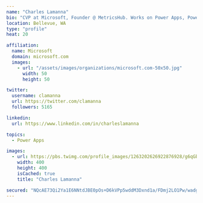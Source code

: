 ```yaml
---
name: "Charles Lamanna"
bio: "CVP at Microsoft, Founder @ MetricsHub. Works on Power Apps, Power Automate, Power Virtual Agent, Common Data Service and Dynamics 365."
location: Bellevue, WA
type: "profile"
heat: 20

affiliation:
  name: Microsoft
  domain: microsoft.com
  images:
    - url: "/assets/images/organizations/microsoft.com-50x50.jpg"
      width: 50
      height: 50

twitter:
  username: clamanna
  url: https://twitter.com/clamanna
  followers: 5165

linkedin:
  url: https://www.linkedin.com/in/charleslamanna

topics:
  - Power Apps

images:
  - url: https://pbs.twimg.com/profile_images/1263202626922876928/g6qGbHZ-_400x400.jpg
    width: 400
    height: 400
    isCached: true
    title: "Charles Lamanna"

secured: "NQcAE73Qi2Ya1E6NNtdJBE0pOs+D6kVPp5wddM3Dxnd1a/FDmj2LO1Pw/wadg7TVzV2B/ARQ8T/lOV0poES38Eaj70PCRm6GUUeNsmVPNflAavBJaUJMVXhoGFx2rV2XQtbw4l0w+Nd3Yp8ZiP3DFIfbAdH5t2qB9rLwu+vH6sL0sEhHxMCLnTTbidUqhYJjUo1Yr8ngBB1hzKMUY8wCcSw2XlniZEgVfzJXrqD6yPOIu2NX4hPCJXLP5DMgFJHzWo3Dps9i8CjyAajRRYFn6TZ91EZAo3RCz645TIs3hD7sDAuB808Z+wi3e4D3vjtLxoAmuvDVVySzQQxswGUQZxM7KGKrjXS7l1NU3O4pzUqRWe+0O1qEaNUQoS8UhYQIOa7C7gOAmVSbiAuhyxaDHTZTYT+7HqgnTokgidYog5Y=;830xtekk+Y8nMDk8BViCDA=="
---
```


